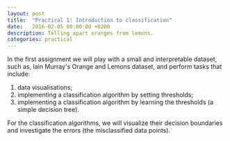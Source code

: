 ```yaml
---
layout: post
title:  "Practical 1: Introduction to classification"
date:   2016-02-05 00:00:00 +0200
description: Telling apart oranges from lemons.
categories: practical
---
```


In the first assignment we will play with a small and interpretable dataset, such as, Iain Murray's Orange and Lemons dataset, and perform tasks that include:

1. data visualisations;
2. implementing a classification algorithm by setting thresholds;
3. implementing a classification algorithm by learning the thresholds (a simple decision tree).

For the classification algorithms, we will visualize their decision boundaries and investigate the errors (the misclassified data points).

